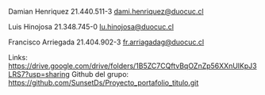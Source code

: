 Damian Henriquez       21.440.511-3   dami.henriquez@duocuc.cl

Luis Hinojosa                 21.348.745-0   lu.hinojosa@duocuc.cl

Francisco Arriegada      21.404.902-3   fr.arriagadag@duocuc.cl

Links:
https://drive.google.com/drive/folders/1B5ZC7CQftvBqOZnZp56XXnUlKpJ3LRS7?usp=sharing
Github del grupo: https://github.com/SunsetDs/Proyecto_portafolio_titulo.git
